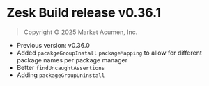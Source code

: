 # Zesk Build release v0.36.1

> Copyright &copy; 2025 Market Acumen, Inc.

- Previous version: v0.36.0
- Added `pacakgeGroupInstall` `packageMapping` to allow for different package names per package manager
- Better `findUncaughtAssertions`
- Adding `packageGroupUninstall`
